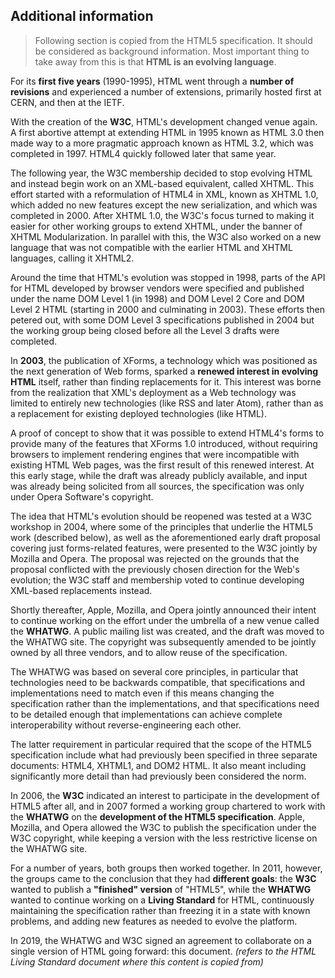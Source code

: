 ## Additional information

> Following section is copied from the HTML5 specification. It should be considered as background information. Most important thing to take away from this is that **HTML is an evolving language**.

For its **first five years** (1990-1995), HTML went through a **number of revisions** and experienced a number of extensions, primarily hosted first at CERN, and then at the IETF.

With the creation of the **W3C**, HTML's development changed venue again. A first abortive attempt at extending HTML in 1995 known as HTML 3.0 then made way to a more pragmatic approach known as HTML 3.2, which was completed in 1997. HTML4 quickly followed later that same year.

The following year, the W3C membership decided to stop evolving HTML and instead begin work on an XML-based equivalent, called XHTML. This effort started with a reformulation of HTML4 in XML, known as XHTML 1.0, which added no new features except the new serialization, and which was completed in 2000. After XHTML 1.0, the W3C's focus turned to making it easier for other working groups to extend XHTML, under the banner of XHTML Modularization. In parallel with this, the W3C also worked on a new language that was not compatible with the earlier HTML and XHTML languages, calling it XHTML2.

Around the time that HTML's evolution was stopped in 1998, parts of the API for HTML developed by browser vendors were specified and published under the name DOM Level 1 (in 1998) and DOM Level 2 Core and DOM Level 2 HTML (starting in 2000 and culminating in 2003). These efforts then petered out, with some DOM Level 3 specifications published in 2004 but the working group being closed before all the Level 3 drafts were completed.

In **2003**, the publication of XForms, a technology which was positioned as the next generation of Web forms, sparked a **renewed interest in evolving HTML** itself, rather than finding replacements for it. This interest was borne from the realization that XML's deployment as a Web technology was limited to entirely new technologies (like RSS and later Atom), rather than as a replacement for existing deployed technologies (like HTML).

A proof of concept to show that it was possible to extend HTML4's forms to provide many of the features that XForms 1.0 introduced, without requiring browsers to implement rendering engines that were incompatible with existing HTML Web pages, was the first result of this renewed interest. At this early stage, while the draft was already publicly available, and input was already being solicited from all sources, the specification was only under Opera Software's copyright.

The idea that HTML's evolution should be reopened was tested at a W3C workshop in 2004, where some of the principles that underlie the HTML5 work (described below), as well as the aforementioned early draft proposal covering just forms-related features, were presented to the W3C jointly by Mozilla and Opera. The proposal was rejected on the grounds that the proposal conflicted with the previously chosen direction for the Web's evolution; the W3C staff and membership voted to continue developing XML-based replacements instead.

Shortly thereafter, Apple, Mozilla, and Opera jointly announced their intent to continue working on the effort under the umbrella of a new venue called the **WHATWG**. A public mailing list was created, and the draft was moved to the WHATWG site. The copyright was subsequently amended to be jointly owned by all three vendors, and to allow reuse of the specification.

The WHATWG was based on several core principles, in particular that technologies need to be backwards compatible, that specifications and implementations need to match even if this means changing the specification rather than the implementations, and that specifications need to be detailed enough that implementations can achieve complete interoperability without reverse-engineering each other.

The latter requirement in particular required that the scope of the HTML5 specification include what had previously been specified in three separate documents: HTML4, XHTML1, and DOM2 HTML. It also meant including significantly more detail than had previously been considered the norm.

In 2006, the **W3C** indicated an interest to participate in the development of HTML5 after all, and in 2007 formed a working group chartered to work with the **WHATWG** on the **development of the HTML5 specification**. Apple, Mozilla, and Opera allowed the W3C to publish the specification under the W3C copyright, while keeping a version with the less restrictive license on the WHATWG site.

For a number of years, both groups then worked together. In 2011, however, the groups came to the conclusion that they had **different goals**: the **W3C** wanted to publish a **"finished" version** of "HTML5", while the **WHATWG** wanted to continue working on a **Living Standard** for HTML, continuously maintaining the specification rather than freezing it in a state with known problems, and adding new features as needed to evolve the platform.

In 2019, the WHATWG and W3C signed an agreement to collaborate on a single version of HTML going forward: this document. *(refers to the HTML Living Standard document where this content is copied from)*
